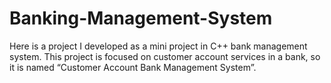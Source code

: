 # Banking-Management-System
Here is a project I developed as a mini project in C++ bank management system. This project is focused on customer account services in a bank, so it is named “Customer Account Bank Management System”.
